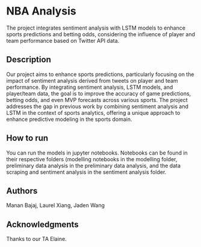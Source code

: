 # NBA Analysis

The project integrates sentiment analysis with LSTM models to enhance sports predictions and betting odds, considering the influence of player and team performance based on Twitter API data.

## Description

Our project aims to enhance sports predictions, particularly focusing on the impact of sentiment analysis derived from tweets on player and team performance. By integrating sentiment analysis, LSTM models, and player/team data, the goal is to improve the accuracy of game predictions, betting odds, and even MVP forecasts across various sports. The project addresses the gap in previous work by combining sentiment analysis and LSTM in the context of sports analytics, offering a unique approach to enhance predictive modeling in the sports domain.

## How to run

You can run the models in jupyter notebooks. Notebooks can be found in their respective folders (modelling notebooks in the modelling folder, preliminary data analysis in the preliminary data analysis, and the data scraping and sentiment analysis in the sentiment analysis folder.

## Authors

Manan Bajaj,
Laurel Xiang,
Jaden Wang

## Acknowledgments
Thanks to our TA Elaine.
